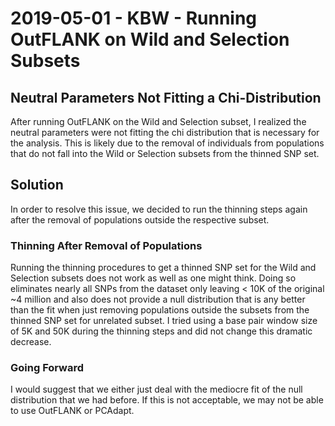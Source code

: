 # 2019-05-01 - KBW - Running OutFLANK on Wild and Selection Subsets

## Neutral Parameters Not Fitting a Chi-Distribution

After running OutFLANK on the Wild and Selection subset, I realized the neutral parameters were not fitting the chi distribution that is necessary for the analysis. This is likely due to the removal of individuals from populations that do not fall into the Wild or Selection subsets from the thinned SNP set.

## Solution

In order to resolve this issue, we decided to run the thinning steps again after the removal of populations outside the respective subset.

### Thinning After Removal of Populations

Running the thinning procedures to get a thinned SNP set for the Wild and Selection subsets does not work as well as one might think. Doing so eliminates nearly all SNPs from the dataset only leaving < 10K of the original ~4 million and also does not provide a null distribution that is any better than the fit when just removing populations outside the subsets from the thinned SNP set for unrelated subset. I tried using a base pair window size of 5K and 50K during the thinning steps and did not change this dramatic decrease.

### Going Forward

I would suggest that we either just deal with the mediocre fit of the null distribution that we had before. If this is not acceptable, we may not be able to use OutFLANK or PCAdapt.
